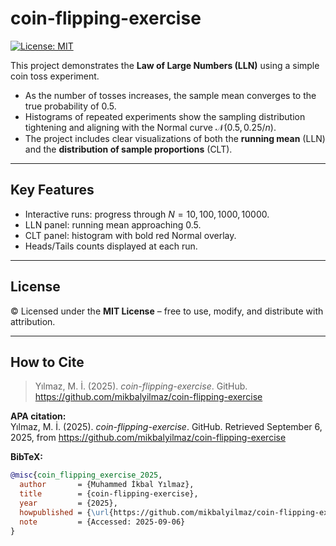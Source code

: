 # coin-flipping-exercise  
[![License: MIT](https://img.shields.io/badge/License-MIT-yellow.svg)](LICENSE)  

This project demonstrates the **Law of Large Numbers (LLN)** using a simple coin toss experiment.  

- As the number of tosses increases, the sample mean converges to the true probability of $0.5$.  
- Histograms of repeated experiments show the sampling distribution tightening and aligning with the Normal curve $\mathcal{N}(0.5,\,0.25/n)$.  
- The project includes clear visualizations of both the **running mean** (LLN) and the **distribution of sample proportions** (CLT).  

---

## Key Features
- Interactive runs: progress through $N = 10, 100, 1000, 10000$.  
- LLN panel: running mean approaching $0.5$.  
- CLT panel: histogram with bold red Normal overlay.  
- Heads/Tails counts displayed at each run.  

---

## License
© Licensed under the **MIT License** – free to use, modify, and distribute with attribution.  

---

## How to Cite  

> Yılmaz, M. İ. (2025). *coin-flipping-exercise*. GitHub. https://github.com/mikbalyilmaz/coin-flipping-exercise  

**APA citation:**  
Yılmaz, M. İ. (2025). *coin-flipping-exercise*. GitHub. Retrieved September 6, 2025, from https://github.com/mikbalyilmaz/coin-flipping-exercise  

**BibTeX:**  

```bibtex
@misc{coin_flipping_exercise_2025,
  author       = {Muhammed İkbal Yılmaz},
  title        = {coin-flipping-exercise},
  year         = {2025},
  howpublished = {\url{https://github.com/mikbalyilmaz/coin-flipping-exercise}},
  note         = {Accessed: 2025-09-06}
}
